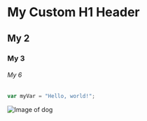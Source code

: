 # My Custom H1 Header

## My 2

### My 3

###### My 6

``` javascript
var myVar = "Hello, world!";
```

![Image of dog](https://i.natgeofe.com/n/4f5aaece-3300-41a4-b2a8-ed2708a0a27c/domestic-dog_thumb_square.jpg)

